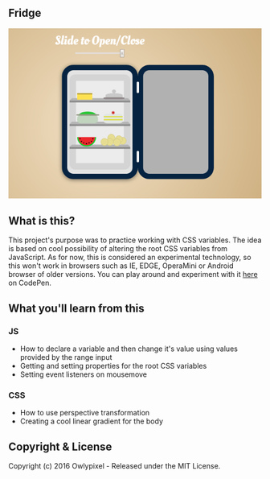 ## Fridge
![fridge screenshot](https://github.com/owlypixel/Fridge/raw/master/assets/screenshot.png)

## What is this?
This project's purpose was to practice working with CSS variables. The idea is based on cool possibility of altering the root CSS variables from JavaScript. As for now, this is considered an experimental technology, so this won't work in browsers such as IE, EDGE, OperaMini or Android browser of older versions. 
You can play around and experiment with it [here](http://codepen.io/owlypixel/pen/mONPoL) on CodePen. 
## What you'll learn from this
### JS
- How to declare a variable and then change it's value using values provided by the range input
- Getting and setting properties for the root CSS variables
- Setting event listeners on mousemove

### CSS
- How to use perspective transformation 
- Creating a cool linear gradient for the body

## Copyright & License

Copyright (c) 2016 Owlypixel - Released under the MIT License.
